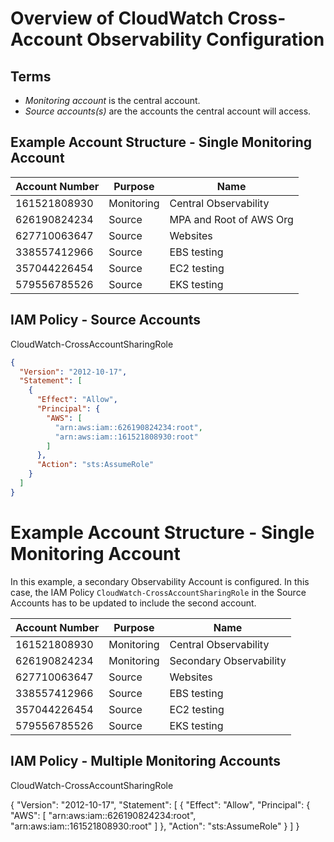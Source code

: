 # Overview of CloudWatch Cross-Account Observability Configuration

## Terms

- _Monitoring account_ is the central account.
- _Source accounts(s)_ are the accounts the central account will access.

## Example Account Structure - Single Monitoring Account

| Account Number | Purpose    | Name                    |
| -------------- | ---------- | ----------------------- |
| 161521808930   | Monitoring | Central Observability   |
| 626190824234   | Source     | MPA and Root of AWS Org |
| 627710063647   | Source     | Websites                |
| 338557412966   | Source     | EBS testing             |
| 357044226454   | Source     | EC2 testing             |
| 579556785526   | Source     | EKS testing             |

## IAM Policy - Source Accounts

CloudWatch-CrossAccountSharingRole

```json
{
  "Version": "2012-10-17",
  "Statement": [
    {
      "Effect": "Allow",
      "Principal": {
        "AWS": [
          "arn:aws:iam::626190824234:root",
          "arn:aws:iam::161521808930:root"
        ]
      },
      "Action": "sts:AssumeRole"
    }
  ]
}
```

# Example Account Structure - Single Monitoring Account

In this example, a secondary Observability Account is configured. In this case, the IAM Policy `CloudWatch-CrossAccountSharingRole` in the Source Accounts has to be updated to include the second account.

| Account Number | Purpose    | Name                    |
| -------------- | ---------- | ----------------------- |
| 161521808930   | Monitoring | Central Observability   |
| 626190824234   | Monitoring | Secondary Observability |
| 627710063647   | Source     | Websites                |
| 338557412966   | Source     | EBS testing             |
| 357044226454   | Source     | EC2 testing             |
| 579556785526   | Source     | EKS testing             |

## IAM Policy - Multiple Monitoring Accounts

CloudWatch-CrossAccountSharingRole

{
"Version": "2012-10-17",
"Statement": [
{
"Effect": "Allow",
"Principal": {
"AWS": [
"arn:aws:iam::626190824234:root",
"arn:aws:iam::161521808930:root"
]
},
"Action": "sts:AssumeRole"
}
]
}
